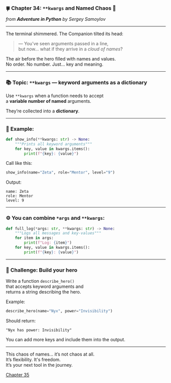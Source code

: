 ### 🍀 Chapter 34: `**kwargs` and Named Chaos 🍂 
*from **Adventure in Python** by Sergey Samoylov*

---

The terminal shimmered. The Companion tilted its head:

> — You’ve seen arguments passed in a line,  
> but now… what if they arrive in a *cloud of names*?

The air before the hero filled with names and values.  
No order. No number. Just... key and meaning.

---

### 📚 Topic: `**kwargs` — keyword arguments as a dictionary

Use `**kwargs` when a function needs to accept  
a **variable number of named** arguments.

They’re collected into a **dictionary**.

---

### 🔧 Example:

```python
def show_info(**kwargs: str) -> None:
    """Prints all keyword arguments"""
    for key, value in kwargs.items():
        print(f"{key}: {value}")
```

Call like this:

```python
show_info(name="Zeta", role="Mentor", level="9")
```

Output:

```
name: Zeta  
role: Mentor  
level: 9
```

---

### ⚙️ You can combine `*args` and `**kwargs`:

```python
def full_log(*args: str, **kwargs: str) -> None:
    """Logs all messages and key-values"""
    for item in args:
        print(f"Log: {item}")
    for key, value in kwargs.items():
        print(f"{key}: {value}")
```

---

### 🧪 Challenge: Build your hero

Write a function `describe_hero()`  
that accepts keyword arguments and  
returns a string describing the hero.

Example:

```python
describe_hero(name="Nyx", power="Invisibility")
```

Should return:

```
"Nyx has power: Invisibility"
```

You can add more keys and include them into the output.

---

This chaos of names... it’s not chaos at all.  
It’s flexibility. It's freedom.  
It’s your next tool in the journey.

[Chapter 35](Chapter_35.md)
